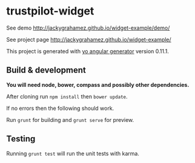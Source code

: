 # trustpilot-widget

See demo http://jackygrahamez.github.io/widget-example/demo/

See project page http://jackygrahamez.github.io/widget-example/

This project is generated with [yo angular generator](https://github.com/yeoman/generator-angular)
version 0.11.1.

## Build & development

**You will need node, bower, compass and possibly other dependencies.**

After cloning run `npm install` then `bower update`.

If no errors then the following should work.

Run `grunt` for building and `grunt serve` for preview.

## Testing

Running `grunt test` will run the unit tests with karma.
